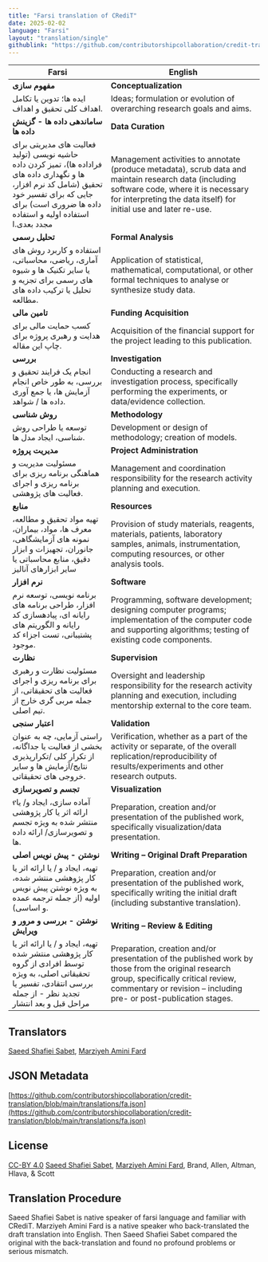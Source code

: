 ```yaml
---
title: "Farsi translation of CRediT"
date: 2025-02-02
language: "Farsi"
layout: "translation/single"
githublink: "https://github.com/contributorshipcollaboration/credit-translation/blob/main/translations/fa.json"
---
```


| Farsi | English |
| --- | --- |
| **مفهوم سازی** | **Conceptualization** |
| ایده ها؛ تدوین یا تکامل اهداف کلی تحقیق و اهداف. | Ideas; formulation or evolution of overarching research goals and aims. |
| **ساماندهی داده ها - گزینش داده ها** | **Data Curation** |
| فعالیت های مدیریتی برای حاشیه نویسی (تولید فراداده ها)، تمیز کردن داده ها و نگهداری داده های تحقیق (شامل کد نرم افزار، جایی که برای تفسیر خود داده ها ضروری است) برای استفاده اولیه و استفاده مجدد بعدی.ا | Management activities to annotate (produce metadata), scrub data and maintain research data (including software code, where it is necessary for interpreting the data itself) for initial use and later re-use. |
| **تحلیل رسمی** | **Formal Analysis** |
| استفاده و کاربرد روش های آماری، ریاضی، محاسباتی، یا سایر تکنیک ها و شیوه های رسمی برای تجزیه و تحلیل یا ترکیب داده های مطالعه. | Application of statistical, mathematical, computational, or other formal techniques to analyse or synthesize study data. |
| **تامین مالی** | **Funding Acquisition** |
| کسب حمایت مالی برای هدایت و رهبری پروژه برای چاپ این مقاله. | Acquisition of the financial support for the project leading to this publication. |
| **بررسی** | **Investigation** |
| انجام یک فرایند تحقیق و بررسی، به طور خاص انجام آزمایش ها، یا جمع آوری داده ها / شواهد. | Conducting a research and investigation process, specifically performing the experiments, or data/evidence collection. |
| **روش شناسی** | **Methodology** |
| توسعه یا طراحی روش شناسی، ایجاد مدل ها. | Development or design of methodology; creation of models. |
| **مدیریت پروژه** | **Project Administration** |
| مسئولیت مدیریت و هماهنگی برنامه ریزی برای برنامه ریزی و  اجرای فعالیت های پژوهشی. | Management and coordination responsibility for the research activity planning and execution. |
| **منابع** | **Resources** |
| تهیه مواد تحقیق و مطالعه، معرف ها، مواد، بیماران، نمونه های آزمایشگاهی، جانوران، تجهیزات و ابزار دقیق، منابع محاسباتی یا سایر ابزارهای آنالیز | Provision of study materials, reagents, materials, patients, laboratory samples, animals, instrumentation, computing resources, or other analysis tools. |
| **نرم افزار** | **Software** |
| برنامه نویسی، توسعه نرم افزار، طراحی برنامه های رایانه ای، پیادهسازی کد رایانه و الگوریتم های پشتیبانی، تست اجزاء کد موجود. | Programming, software development; designing computer programs; implementation of the computer code and supporting algorithms; testing of existing code components. |
| **نظارت** | **Supervision** |
| مسئولیت نظارت و رهبری برای برنامه ریزی و اجرای فعالیت های تحقیقاتی، از جمله مربی گری خارج از تیم اصلی. | Oversight and leadership responsibility for the research activity planning and execution, including mentorship external to the core team. |
| **اعتبار سنجی** | **Validation** |
| راستی آزمایی، چه به عنوان بخشی از فعالیت یا جداگانه، از تکرار کلی /تکرارپذیری نتایج/آزمایش ها و سایر خروجی های تحقیقاتی. | Verification, whether as a part of the activity or separate, of the overall replication/reproducibility of results/experiments and other research outputs. |
| **تجسم و تصویرسازی** | **Visualization** |
| የآماده سازی، ایجاد و/ یا ارائه اثر یا کار پژوهشی منتشر شده به ویژه تجسم و تصویرسازی/ ارائه داده ها. | Preparation, creation and/or presentation of the published work, specifically visualization/data presentation. |
| **نوشتن - پیش نویس اصلی** | **Writing – Original Draft Preparation** |
| تهیه، ایجاد و / یا ارائه اثر یا کار پژوهشی منتشر شده، به ویژه نوشتن پیش نویس اولیه (از جمله ترجمه عمده و اساسی). | Preparation, creation and/or presentation of the published work, specifically writing the initial draft (including substantive translation). |
| **نوشتن - بررسی و مرور و ویرایش** | **Writing – Review & Editing** |
| تهیه، ایجاد و / یا ارائه اثر یا کار پژوهشی منتشر شده توسط افرادی از گروه تحقیقاتی اصلی، به ویژه بررسی انتقادی، تفسیر یا تجدید نظر - از جمله مراحل قبل و بعد انتشار | Preparation, creation and/or presentation of the published work by those from the original research group, specifically critical review, commentary or revision – including pre- or post-publication stages. |

## Translators

[Saeed  Shafiei Sabet](https://orcid.org/0000-0001-5919-2527), [Marziyeh  Amini Fard](https://orcid.org/0000-0002-4565-8979)

## JSON Metadata

[https://github.com/contributorshipcollaboration/credit-translation/blob/main/translations/fa.json](https://github.com/contributorshipcollaboration/credit-translation/blob/main/translations/fa.json)

## License

[CC-BY 4.0](https://creativecommons.org/licenses/by/4.0/) [Saeed  Shafiei Sabet](https://orcid.org/0000-0001-5919-2527), [Marziyeh  Amini Fard](https://orcid.org/0000-0002-4565-8979), Brand, Allen, Altman, Hlava, & Scott

## Translation Procedure

Saeed Shafiei Sabet is native speaker of farsi language and familiar with CRediT. Marziyeh Amini Fard is a native speaker who back-translated the draft translation into English. Then Saeed Shafiei Sabet compared the original with the back-translation and found no profound problems or serious mismatch.